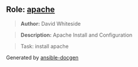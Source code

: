## Role: [apache](apache)
> **Author:** David Whiteside

> **Description:** Apache Install and Configuration

> Task: install apache



Generated by [ansible-docgen](https://www.github.com/starboarder2001/ansible-docgen)
